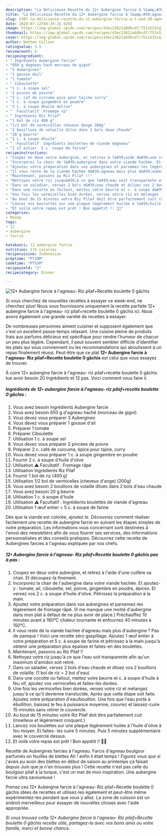 ```yaml
---
description: "La Délicieuse Recette du 12• Aubergine farcie à l&amp;#39;agneau- Riz pilaf+Recette boulette 0 gâchis"
title: "La Délicieuse Recette du 12• Aubergine farcie à l&amp;#39;agneau- Riz pilaf+Recette boulette 0 gâchis"
slug: 5307-la-delicieuse-recette-du-12-aubergine-farcie-a-l-and-39-agneau-riz-pilafrecette-boulette-0-gachis
date: 2020-07-12T04:34:25.929Z
image: https://img-global.cpcdn.com/recipes/43ec23621a8dbcdf/751x532cq70/12•-aubergine-farcie-a-lagneau-riz-pilafrecette-boulette-0-gachis-photo-principale-de-la-recette.jpg
thumbnail: https://img-global.cpcdn.com/recipes/43ec23621a8dbcdf/751x532cq70/12•-aubergine-farcie-a-lagneau-riz-pilafrecette-boulette-0-gachis-photo-principale-de-la-recette.jpg
cover: https://img-global.cpcdn.com/recipes/43ec23621a8dbcdf/751x532cq70/12•-aubergine-farcie-a-lagneau-riz-pilafrecette-boulette-0-gachis-photo-principale-de-la-recette.jpg
author: Nathan Collier
ratingvalue: 3.5
reviewcount: 4
recipeingredient:
- " Ingrdients Aubergine farcie"
- "650 g dagneau hach morceau de gigot"
- "3 Aubergines"
- "1 gousse dail"
- "1 tomate"
- " Ciboulette"
- "1 c. à soupe sel"
- "2 pinces de poivre"
- "2 c. caf de curcuma pice pour tajine curry"
- "1 c. à soupe gingembre en poudre"
- "2 c. à soupe dhuile dolive"
- "  Facultatif  Fromage rp"
- " Ingrdients Riz Pilaf"
- "1 bol de riz 400 g"
- "1/2 bol de vermicelles cheveux dange 200g"
- "2 bouillons de volaille dilus dans 2 bols deau chaude"
- "20 g beurre"
- "1 c. à soupe dhuile"
- "  Facultatif  Ingrdients boulettes de viande dagneau"
- "1 uf entier  5 c  soupe de farine"
recipeinstructions:
- "Coupez en deux votre aubergine, et retirez à l&#39;aide d&#39;une cuillère sa chair. Et découpez-la finement."
- "Incorporez la chair de l&#39;aubergine dans votre viande hachée. Et ajoutez-y : tomate, ail, ciboulette, sel, poivre, gingembre en poudre, épices. Et versez vos 2 c. à soupe d&#39;huile d&#39;olive. Pétrissez la préparation à la main."
- "Ajoutez votre préparation dans vos aubergines et parsemez-les légèrement de fromage râpé. (Il me manque une moitié d&#39;aubergine dans mon plat à défaut de ne plus avoir de place.) Préchauffez 10 minutes avant à 180°C chaleur tournante et enfournez 40 minutes à 150°C."
- "Il vous reste de la viande hachée d&#39;agneau mais plus d&#39;aubergine ? Pas de panique ! Voici une recette zéro gaspillage. Ajoutez 1 œuf entier à votre préparation et 5 c. à soupe de farine et pétrissez à la main jusqu&#39;à obtenir une préparation plus épaisse et faites-en des boulettes."
- "Maintenant, passons au Riz Pilaf !!"
- "Nettoyez votre riz jusqu&#39;à ce que l&#39;eau soit transparente afin qu&#39;un maximum d&#39;amidon soit retiré."
- "Dans un saladier, versez 2 bols d&#39;eau chaude et diluez vos 2 bouillons de volaille. (1 bol de riz = 2 bol d&#39;eau)"
- "Dans une cocotte ou faitout, mettez votre beurre et c. à soupe d&#39;huile à feu vif, ajoutez vos vermicelles et faites-les dorées."
- "Une fois les vermicelles bien dorées, versez votre riz et mélangez jusqu&#39;à ce qu&#39;il devienne translucide. Après que cette étape soit faite. Ajoutez votre préparation d&#39;eau/bouillon. Une fois que l&#39;eau porte à ébullition, baissez le feu à puissance moyenne, couvrez et laissez-cuire 15 minutes sans retirer le couvercle."
- "Au bout de 15 minutes votre Riz Pilaf doit être parfaitement cuit (moelleux et légèrement croquant.)"
- "Lancez vos boulettes sur une plaque légèrement huilée à l&#39;huile d&#39;olive à feu moyen. Et faites- les cuire 5 minutes. Puis 5 minutes supplémentaire avec le couvercle dessus."
- "Et voilà votre repas est prêt ! Bon appétit !! 👍🏼"
categories:
- Resep
tags:
- 12
- aubergine
- farcie

katakunci: 12 aubergine farcie 
nutrition: 174 calories
recipecuisine: Indonesian
preptime: "PT29M"
cooktime: "PT55M"
recipeyield: "2"
recipecategory: Dinner

---
```



![12• Aubergine farcie à l&#39;agneau- Riz pilaf+Recette boulette 0 gâchis](https://img-global.cpcdn.com/recipes/43ec23621a8dbcdf/751x532cq70/12•-aubergine-farcie-a-lagneau-riz-pilafrecette-boulette-0-gachis-photo-principale-de-la-recette.jpg)

Si vous cherchez de nouvelles recettes à essayer ce week-end, ne cherchez plus! Nous vous fournissons uniquement la recette parfaite 12• aubergine farcie à l&#39;agneau- riz pilaf+recette boulette 0 gâchis ici. Nous avons également une grande variété de recettes à essayer.

De nombreuses personnes aiment cuisiner et supposent également que c'est un excellent passe-temps relaxant. Une cuisine pleine de produits frais aux parfums délicieux est spécifique pour rendre l'humeur de chacun un peu plus légère. Cependant, il peut souvent sembler difficile d'identifier les plats qui vous conviennent ou les recommandations qui aboutissent à un repas finalement réussi. Peut-être que ce plat <strong> 12• Aubergine farcie à l&#39;agneau- Riz pilaf+Recette boulette 0 gâchis </strong> est celui que vous essayez de trouver.

<!--inarticleads1-->

À cuire 12• aubergine farcie à l&#39;agneau- riz pilaf+recette boulette 0 gâchis tue avoir besoin 20 Ingrédients et 12 pas. Voici comment vous faire il.

##### Ingrédients de 12• aubergine farcie à l&#39;agneau- riz pilaf+recette boulette 0 gâchis :

1. Vous avez besoin  Ingrédients Aubergine farcie
1. Vous avez besoin 650 g d&#39;agneau haché (morceau de gigot)
1. Vous devez vous préparer 3 Aubergines
1. Vous devez vous préparer 1 gousse d&#39;ail
1. Préparer 1 tomate
1. Préparer  Ciboulette
1. Utilisation 1 c. à soupe sel
1. Vous devez vous préparer 2 pincées de poivre
1. Préparer 2 c. café de curcuma, épice pour tajine, curry
1. Vous devez vous préparer 1 c. à soupe gingembre en poudre
1. Fournir 2 c. à soupe d&#39;huile d&#39;olive
1. Utilisation  ⚠️ Facultatif : Fromage râpé
1. Utilisation  Ingrédients Riz Pilaf
1. Fournir 1 bol de riz (400 g)
1. Utilisation 1/2 bol de vermicelles (cheveux d&#39;ange) (200g)
1. Vous avez besoin 2 bouillons de volaille dilués dans 2 bols d&#39;eau chaude
1. Vous avez besoin 20 g beurre
1. Utilisation 1 c. à soupe d&#39;huile
1. Utilisation  ⚠️ Facultatif : Ingrédients boulettes de viande d&#39;agneau
1. Utilisation 1 œuf entier + 5 c. à soupe de farine


Dès que la viande est colorée, ajoutez le. Découvrez comment réaliser facilement une recette de aubergine farcie en suivant les étapes simples de notre préparation. Les informations vous concernant sont destinées à l&#39;envoi des newsletters afin de vous fournir ses services, des informations personnalisées et des conseils pratiques. Découvrez cette recette de Aubergines farcies à l&#39;agneau expliquée par nos chefs. 

<!--inarticleads2-->

##### 12• Aubergine farcie à l&#39;agneau- Riz pilaf+Recette boulette 0 gâchis pas à pas :

1. Coupez en deux votre aubergine, et retirez à l&#39;aide d&#39;une cuillère sa chair. Et découpez-la finement.
1. Incorporez la chair de l&#39;aubergine dans votre viande hachée. Et ajoutez-y : tomate, ail, ciboulette, sel, poivre, gingembre en poudre, épices. Et versez vos 2 c. à soupe d&#39;huile d&#39;olive. Pétrissez la préparation à la main.
1. Ajoutez votre préparation dans vos aubergines et parsemez-les légèrement de fromage râpé. (Il me manque une moitié d&#39;aubergine dans mon plat à défaut de ne plus avoir de place.) Préchauffez 10 minutes avant à 180°C chaleur tournante et enfournez 40 minutes à 150°C.
1. Il vous reste de la viande hachée d&#39;agneau mais plus d&#39;aubergine ? Pas de panique ! Voici une recette zéro gaspillage. Ajoutez 1 œuf entier à votre préparation et 5 c. à soupe de farine et pétrissez à la main jusqu&#39;à obtenir une préparation plus épaisse et faites-en des boulettes.
1. Maintenant, passons au Riz Pilaf !!
1. Nettoyez votre riz jusqu&#39;à ce que l&#39;eau soit transparente afin qu&#39;un maximum d&#39;amidon soit retiré.
1. Dans un saladier, versez 2 bols d&#39;eau chaude et diluez vos 2 bouillons de volaille. (1 bol de riz = 2 bol d&#39;eau)
1. Dans une cocotte ou faitout, mettez votre beurre et c. à soupe d&#39;huile à feu vif, ajoutez vos vermicelles et faites-les dorées.
1. Une fois les vermicelles bien dorées, versez votre riz et mélangez jusqu&#39;à ce qu&#39;il devienne translucide. Après que cette étape soit faite. Ajoutez votre préparation d&#39;eau/bouillon. Une fois que l&#39;eau porte à ébullition, baissez le feu à puissance moyenne, couvrez et laissez-cuire 15 minutes sans retirer le couvercle.
1. Au bout de 15 minutes votre Riz Pilaf doit être parfaitement cuit (moelleux et légèrement croquant.)
1. Lancez vos boulettes sur une plaque légèrement huilée à l&#39;huile d&#39;olive à feu moyen. Et faites- les cuire 5 minutes. Puis 5 minutes supplémentaire avec le couvercle dessus.
1. Et voilà votre repas est prêt ! Bon appétit !! 👍🏼


Recette de Aubergines farcies à l&#39;agneau. Farcis d&#39;agneau boulgour parfumés en feuilles de blettes Ah ! enfin il était temps ! Figurez vous que si j&#39;avais pu avoir des blettes en début de saison au printemps ça faisait depuis Juin que je n&#39;en trouvais plus ! Cette recette n&#39;est pas celle du boulgour pilaf à la turque, c&#39;est un met de mon inspiration. Une aubergine farcie ultra savoureuse ! 

<!--inarticleads1-->

<p>
Prenez ces 12• Aubergine farcie à l&#39;agneau- Riz pilaf+Recette boulette 0 gâchis idées de recettes et utilisez-les également et peut-être même expérimentez-les pendant que vous y allez. La zone de cuisson est un endroit merveilleux pour essayer de nouvelles choses avec l'aide appropriée.
</p>

<p>
<i>Si vous trouvez cette 12• Aubergine farcie à l&#39;agneau- Riz pilaf+Recette boulette 0 gâchis recette utile, partagez-la avec vos bons amis ou votre famille, merci et bonne chance.</i>
</p>
